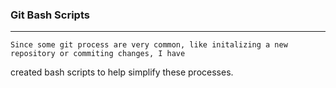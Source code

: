 ### Git Bash Scripts
***

	Since some git process are very common, like initalizing a new repository or commiting changes, I have
created bash scripts to help simplify these processes.
